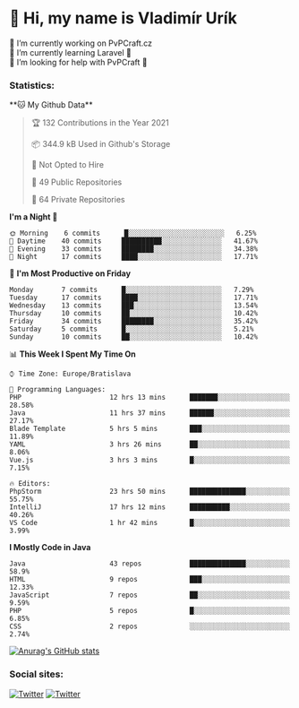 <h1> 👋 Hi, my name is Vladimír Urík</h1>
<p>
 🔭 I’m currently working on PvPCraft.cz<br>
 🌱 I’m currently learning Laravel 💙<br>
 🤔 I’m looking for help with PvPCraft 💝<br>
</p>
<h3>Statistics:</h3>
<!--START_SECTION:waka-->
**🐱 My Github Data** 

> 🏆 132 Contributions in the Year 2021
 > 
> 📦 344.9 kB Used in Github's Storage 
 > 
> 🚫 Not Opted to Hire
 > 
> 📜 49 Public Repositories 
 > 
> 🔑 64 Private Repositories  
 > 
**I'm a Night 🦉** 

```text
🌞 Morning    6 commits      █░░░░░░░░░░░░░░░░░░░░░░░░   6.25% 
🌆 Daytime    40 commits     ██████████░░░░░░░░░░░░░░░   41.67% 
🌃 Evening    33 commits     ████████░░░░░░░░░░░░░░░░░   34.38% 
🌙 Night      17 commits     ████░░░░░░░░░░░░░░░░░░░░░   17.71%

```
📅 **I'm Most Productive on Friday** 

```text
Monday       7 commits      █░░░░░░░░░░░░░░░░░░░░░░░░   7.29% 
Tuesday      17 commits     ████░░░░░░░░░░░░░░░░░░░░░   17.71% 
Wednesday    13 commits     ███░░░░░░░░░░░░░░░░░░░░░░   13.54% 
Thursday     10 commits     ██░░░░░░░░░░░░░░░░░░░░░░░   10.42% 
Friday       34 commits     ████████░░░░░░░░░░░░░░░░░   35.42% 
Saturday     5 commits      █░░░░░░░░░░░░░░░░░░░░░░░░   5.21% 
Sunday       10 commits     ██░░░░░░░░░░░░░░░░░░░░░░░   10.42%

```


📊 **This Week I Spent My Time On** 

```text
⌚︎ Time Zone: Europe/Bratislava

💬 Programming Languages: 
PHP                      12 hrs 13 mins      ███████░░░░░░░░░░░░░░░░░░   28.58% 
Java                     11 hrs 37 mins      ██████░░░░░░░░░░░░░░░░░░░   27.17% 
Blade Template           5 hrs 5 mins        ███░░░░░░░░░░░░░░░░░░░░░░   11.89% 
YAML                     3 hrs 26 mins       ██░░░░░░░░░░░░░░░░░░░░░░░   8.06% 
Vue.js                   3 hrs 3 mins        █░░░░░░░░░░░░░░░░░░░░░░░░   7.15%

🔥 Editors: 
PhpStorm                 23 hrs 50 mins      ██████████████░░░░░░░░░░░   55.75% 
IntelliJ                 17 hrs 12 mins      ██████████░░░░░░░░░░░░░░░   40.26% 
VS Code                  1 hr 42 mins        █░░░░░░░░░░░░░░░░░░░░░░░░   3.99%

```

**I Mostly Code in Java** 

```text
Java                     43 repos            ██████████████░░░░░░░░░░░   58.9% 
HTML                     9 repos             ███░░░░░░░░░░░░░░░░░░░░░░   12.33% 
JavaScript               7 repos             ██░░░░░░░░░░░░░░░░░░░░░░░   9.59% 
PHP                      5 repos             █░░░░░░░░░░░░░░░░░░░░░░░░   6.85% 
CSS                      2 repos             ░░░░░░░░░░░░░░░░░░░░░░░░░   2.74%

```



<!--END_SECTION:waka-->

[![Anurag's GitHub stats](https://github-readme-stats.vercel.app/api?username=vladimir-urik)](https://github.com/anuraghazra/github-readme-stats)

<h3>Social sites:</h3>
<p><a href="https://twitter.com/GGGEDR" target="_blank"><img alt="Twitter" src="https://img.shields.io/badge/twitter-%231DA1F2.svg?&style=for-the-badge&logo=twitter&logoColor=white" /></a> <a href="https://www.reddit.com/user/GGGEDR" target="_blank"><img alt="Twitter" src="https://img.shields.io/badge/reddit-%23FE6262.svg?&style=for-the-badge&logo=reddit&logoColor=white" /></a>
</p>
